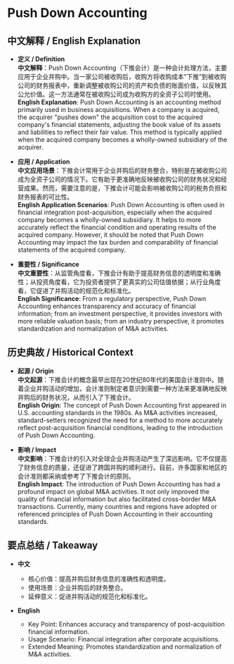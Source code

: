 # Push Down Accounting

## 中文解释 / English Explanation

* **定义 / Definition**  
  **中文解释**：Push Down Accounting（下推会计）是一种会计处理方法，主要应用于企业并购中。当一家公司被收购后，收购方将收购成本“下推”到被收购公司的财务报表中，重新调整被收购公司的资产和负债的账面价值，以反映其公允价值。这一方法通常在被收购公司成为收购方的全资子公司时使用。  
  **English Explanation**: Push Down Accounting is an accounting method primarily used in business acquisitions. When a company is acquired, the acquirer "pushes down" the acquisition cost to the acquired company's financial statements, adjusting the book value of its assets and liabilities to reflect their fair value. This method is typically applied when the acquired company becomes a wholly-owned subsidiary of the acquirer.

* **应用 / Application**  
  **中文应用场景**：下推会计常用于企业并购后的财务整合，特别是在被收购公司成为全资子公司的情况下。它有助于更准确地反映被收购公司的财务状况和经营成果。然而，需要注意的是，下推会计可能会影响被收购公司的税务负担和财务报表的可比性。  
  **English Application Scenarios**: Push Down Accounting is often used in financial integration post-acquisition, especially when the acquired company becomes a wholly-owned subsidiary. It helps to more accurately reflect the financial condition and operating results of the acquired company. However, it should be noted that Push Down Accounting may impact the tax burden and comparability of financial statements of the acquired company.

* **重要性 / Significance**  
  **中文重要性**：从监管角度看，下推会计有助于提高财务信息的透明度和准确性；从投资角度看，它为投资者提供了更真实的公司估值依据；从行业角度看，它促进了并购活动的规范化和标准化。  
  **English Significance**: From a regulatory perspective, Push Down Accounting enhances transparency and accuracy of financial information; from an investment perspective, it provides investors with more reliable valuation basis; from an industry perspective, it promotes standardization and normalization of M&A activities.

## 历史典故 / Historical Context

* **起源 / Origin**  
  **中文起源**：下推会计的概念最早出现在20世纪80年代的美国会计准则中。随着企业并购活动的增加，会计准则制定者意识到需要一种方法来更准确地反映并购后的财务状况，从而引入了下推会计。  
  **English Origin**: The concept of Push Down Accounting first appeared in U.S. accounting standards in the 1980s. As M&A activities increased, standard-setters recognized the need for a method to more accurately reflect post-acquisition financial conditions, leading to the introduction of Push Down Accounting.

* **影响 / Impact**  
  **中文影响**：下推会计的引入对全球企业并购活动产生了深远影响。它不仅提高了财务信息的质量，还促进了跨国并购的顺利进行。目前，许多国家和地区的会计准则都采纳或参考了下推会计的原则。  
  **English Impact**: The introduction of Push Down Accounting has had a profound impact on global M&A activities. It not only improved the quality of financial information but also facilitated cross-border M&A transactions. Currently, many countries and regions have adopted or referenced principles of Push Down Accounting in their accounting standards.

## 要点总结 / Takeaway

* **中文**  
  - 核心价值：提高并购后财务信息的准确性和透明度。
  - 使用场景：企业并购后的财务整合。
  - 延伸意义：促进并购活动的规范化和标准化。

* **English**  
  - Key Point: Enhances accuracy and transparency of post-acquisition financial information.
  - Usage Scenario: Financial integration after corporate acquisitions.
  - Extended Meaning: Promotes standardization and normalization of M&A activities.